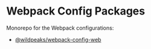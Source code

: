 # Webpack Config Packages

Monorepo for the Webpack configurations:
 - [@wildpeaks/webpack-config-web](packages/webpack-config-web/README.md)
